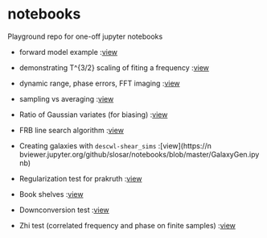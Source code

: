 # notebooks
Playground repo for one-off jupyter notebooks

* forward model example 
:[view](https://nbviewer.jupyter.org/github/slosar/notebooks/blob/master/forward_model_fitting_demo.ipynb)

* demonstrating T^{3/2} scaling of fiting a frequency :[view](https://nbviewer.jupyter.org/github/slosar/notebooks/blob/master/frequency_fit.ipynb)

* dynamic range, phase errors, FFT imaging :[view](https://nbviewer.jupyter.org/github/slosar/notebooks/blob/master/dynamic_rnage_fft.ipynb)

* sampling vs averaging 
:[view](https://nbviewer.jupyter.org/github/slosar/notebooks/blob/master/sampling_vs_averaging.ipynb)

* Ratio of Gaussian variates (for biasing) 
:[view](https://nbviewer.jupyter.org/github/slosar/notebooks/blob/master/GaussRations.ipynb)

* FRB line search algorithm 
:[view](https://nbviewer.jupyter.org/github/slosar/notebooks/blob/master/FRB_algo.ipynb)

* Creating galaxies with `descwl-shear_sims`
:[view](https://n bviewer.jupyter.org/github/slosar/notebooks/blob/master/GalaxyGen.ipynb)

* Regularization test for prakruth 
:[view](https://nbviewer.jupyter.org/github/slosar/notebooks/blob/master/regularization_test.ipynb)

* Book shelves 
:[view](https://nbviewer.jupyter.org/github/slosar/notebooks/blob/master/police.ipynb)

* Downconversion test
:[view](https://nbviewer.jupyter.org/github/slosar/notebooks/blob/master/downconversion_test.ipynb)

* Zhi test (correlated frequency and phase on finite samples)
:[view](https://nbviewer.jupyter.org/github/slosar/notebooks/blob/master/zhi_test.ipynb)

